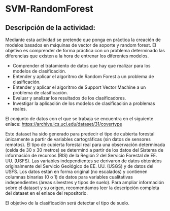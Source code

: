 # SVM-RandomForest
## Descripción de la actividad:

Mediante esta actividad se pretende que ponga en práctica la creación de modelos basados en máquinas de vector de soporte y random forest. El objetivo es comprender de forma práctica con un problema determinado las diferencias que existen a la hora de entrenar los diferentes modelos.
- Comprender el tratamiento de datos que hay que realizar para los modelos de clasificación.
- Entender y aplicar el algoritmo de Random Forest a un problema de clasificación.
- Entender y aplicar el algoritmo de Support Vector Machine a un problema de clasificación.
- Evaluar y analizar los resultados de los clasificadores.
- Investigar la aplicación de los modelos de clasificación a problemas reales.

El conjunto de datos con el que se trabaja se encuentra en el siguiente enlace: https://archive.ics.uci.edu/dataset/31/covertype

Este dataset ha sido generado para predecir el tipo de cubierta forestal únicamente a partir de variables cartográficas (sin datos de sensores remotos). El tipo de cubierta forestal real para una observación determinada (celda de 30 x 30 metros) se determinó a partir de los datos del Sistema de información de recursos (RIS) de la Región 2 del Servicio Forestal de EE. UU. (USFS). Las variables independientes se derivaron de datos obtenidos originalmente del Servicio Geológico de EE. UU. (USGS) y de datos del USFS. Los datos están en forma original (no escalados) y contienen columnas binarias (0 o 1) de datos para variables cualitativas independientes (áreas silvestres y tipos de suelo). Para ampliar información sobre el dataset y su origen, recomendamos leer la descripción completa del dataset en el enlace del repositorio.

El objetivo de la clasificación será detectar el tipo de suelo.
